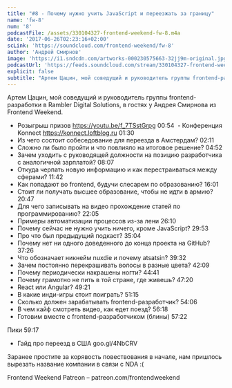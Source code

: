 ```yaml
---
title: "#8 - Почему нужно учить JavaScript и переезжать за границу"
name: 'fw-8'
num: '8'
podcastFile: /assets/330104327-frontend-weekend-fw-8.m4a
date: '2017-06-26T02:23:16+02:00'
scLink: 'https://soundcloud.com/frontend-weekend/fw-8'
author: 'Андрей Смирнов'
image: 'https://i1.sndcdn.com/artworks-000230575663-32jj9m-original.jpg'
podcastUrl: 'https://feeds.soundcloud.com/stream/330104327-frontend-weekend-fw-8.m4a'
explicit: false
subtitle: "Артем Цацин, мой соведущий и руководитель группы frontend-разработки в Rambler Digital Solutions, в гостях у Андрея Смирнова из Frontend Weekend."
---
```

Артем Цацин, мой соведущий и руководитель группы frontend-разработки в Rambler Digital Solutions, в гостях у Андрея Смирнова из Frontend Weekend.

- Розыгрыш призов https://youtu.be/f_7TSstGrpg <timecode>00:54</timecode>
 - Конференция Konnect https://konnect.loftblog.ru <timecode>01:30</timecode>
- Из чего состоит собеседование для переезда в Амстердам? <timecode>02:11</timecode>
- Сложно ли было пройти и что повлияло на итоговое решение? <timecode>04:52</timecode>
- Зачем уходить с руководящей должности на позицию разработчика с аналогичной зарплатой? <timecode>08:07</timecode>
- Откуда черпать новую информацию и как перестраиваться между сферами? <timecode>11:42</timecode>
- Как попадают во frontend, будучи слесарем по образованию? <timecode>16:01</timecode>
- Стоит ли получать высшее образование, чтобы не идти в армию? <timecode>20:47</timecode>
- Для чего записывать на видео прохождение статей по программированию? <timecode>22:05</timecode>
- Примеры автоматизации процессов из-за лени <timecode>26:10</timecode>
- Почему сейчас не нужно учить ничего, кроме JavaScript? <timecode>29:53</timecode>
- Про что был предыдущий подкаст? <timecode>35:04</timecode>
- Почему нет ни одного доведенного до конца проекта на GitHub? <timecode>37:26</timecode>
- Что обозначает никнейм nuxdie и почему atsatsin? <timecode>39:32</timecode>
- Зачем постоянно перекрашивать волосы в разные цвета? <timecode>42:09</timecode>
- Почему периодически накрашены ногти? <timecode>44:41</timecode>
- Почему грамотно не пить в той стране, где живешь? <timecode>47:20</timecode>
- React или Angular? <timecode>49:21</timecode>
- В какие инди-игры стоит поиграть? <timecode>51:15</timecode>
- Сколько должен зарабатывать frontend-разработчик? <timecode>54:06</timecode>
- В чем кайф смотреть видео, как едет поезд? <timecode>56:18</timecode> 
- Готовим вместе с frontend-разработчиком (блины) <timecode>57:22</timecode>

Пики <timecode>59:17</timecode>
- Гайд про переезд в США goo.gl/4NbCRV

Заранее простите за корявость повествования в начале, нам пришлось вырезать название компании в связи с NDA :(

Frontend Weekend Patreon – patreon.com/frontendweekend